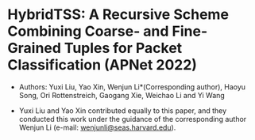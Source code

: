 # HybridTSS: A Recursive Scheme Combining Coarse- and Fine-Grained Tuples for Packet Classification (APNet 2022)
* Authors: Yuxi Liu, Yao Xin, Wenjun Li*(Corresponding author), Haoyu Song, Ori Rottenstreich, Gaogang Xie, Weichao Li and Yi Wang

* Yuxi Liu and Yao Xin contributed equally to this paper, and they conducted this work under the guidance of the corresponding author Wenjun Li (e-mail: wenjunli@seas.harvard.edu).
